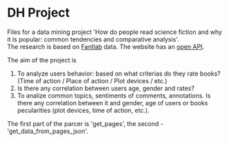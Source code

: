 # DH Project
Files for a data mining project 
'How do people read science fiction and why it is popular: common tendencies and comparative analysis'.  
The research is based on [Fantlab](https://fantlab.ru) data. The website has an [open API](https://github.com/FantLab/FantLab-API). 

The aim of the project is 
1) To analyze users behavior: based on what criterias do they rate books? (Time of action / Place of action / Plot devices / etc.)
2) Is there any correlation between users age, gender and rates?
3) To analize common topics, sentiments of comments, annotations. Is there any correlation between it and gender, age of users or books pecularities (plot devices, time of action, etc.).  

The first part of the parcer is 'get_pages', the second - 'get_data_from_pages_json'. 

